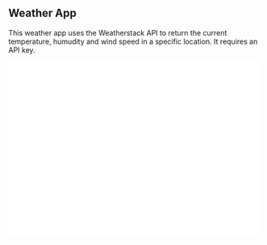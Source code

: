 ## Weather App

This weather app uses the Weatherstack API to return the current temperature, humudity and wind speed in a specific location. It requires an API key.

<p>
    <img src="weather.png" width="500" height="350" />
</p>
